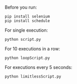 Before you run:
```
pip install selenium
pip install schedule
```

For single execution:
```
python script.py
```

For 10 executions in a row:
```
python loopScript.py
```

For executions every 5 seconds:
```
python limitlessScript.py
```